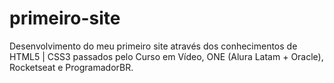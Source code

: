 # primeiro-site

 Desenvolvimento do meu primeiro site através dos conhecimentos de HTML5 | CSS3 passados pelo Curso em Vídeo, ONE (Alura Latam + Oracle), Rocketseat e ProgramadorBR.

